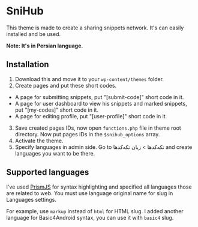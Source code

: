 # SniHub
This theme is made to create a sharing snippets network. It's can easily installed and be used.

**Note: It's in Persian language.**

## Installation
1. Download this and move it to your `wp-content/themes` folder.
2. Create pages and put these short codes.
 * A page for submitting snippets, put "[submit-code]" short code in it.
 * A page for user dashboard to view his snippets and marked snippets, put "[my-codes]" short code in it.
 * A page for editing profile, put "[user-profile]" short code in it.
3. Save created pages IDs, now open `functions.php` file in theme root directory. Now put pages IDs in the `$snihub_options` array.
4. Activate the theme.
5. Specify languages in admin side. Go to تکه‌کدها > زبان تکه‌کدها and create languages you want to be there.

## Supported languages
I've used [PrismJS](http://prismjs.com) for syntax highlighting and specified all languages those are related to web. You must use language original name for slug in Languages settings.

For example, use `markup` instead of `html` for HTML slug. I added another language for Basic4Android syntax, you can use it with `basic4` slug.
